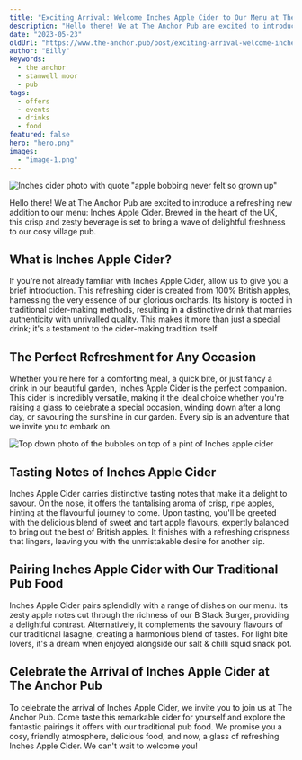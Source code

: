 ```yaml
---
title: "Exciting Arrival: Welcome Inches Apple Cider to Our Menu at The Anchor Pub | Stanwell Moor's Cosy Village Pub"
description: "Hello there! We at The Anchor Pub are excited to introduce a refreshing new addition to our menu: Inches Apple Cider. Brewed in the heart of the UK, this crisp and zesty beverage is set to bring a wave of delightful freshness to our cosy village pub.What is Inches Apple Cider?If you're not already familiar with Inches Apple Cider, allow us to give you a brief introduction. This refreshing cider is created from 100% British apples, harnessing the very essence of our glorious orchards. Its history"
date: "2023-05-23"
oldUrl: "https://www.the-anchor.pub/post/exciting-arrival-welcome-inches-apple-cider-to-our"
author: "Billy"
keywords:
  - the anchor
  - stanwell moor
  - pub
tags:
  - offers
  - events
  - drinks
  - food
featured: false
hero: "hero.png"
images:
  - "image-1.png"
---
```


  

![Inches cider photo with quote "apple bobbing never felt so grown up"](/content/blog/exciting-arrival-welcome-inches-apple-cider-to-our/hero.png)

Hello there! We at The Anchor Pub are excited to introduce a refreshing new addition to our menu: Inches Apple Cider. Brewed in the heart of the UK, this crisp and zesty beverage is set to bring a wave of delightful freshness to our cosy village pub.

  

## What is Inches Apple Cider?

If you're not already familiar with Inches Apple Cider, allow us to give you a brief introduction. This refreshing cider is created from 100% British apples, harnessing the very essence of our glorious orchards. Its history is rooted in traditional cider-making methods, resulting in a distinctive drink that marries authenticity with unrivalled quality. This makes it more than just a special drink; it's a testament to the cider-making tradition itself.

  

## The Perfect Refreshment for Any Occasion

Whether you're here for a comforting meal, a quick bite, or just fancy a drink in our beautiful garden, Inches Apple Cider is the perfect companion. This cider is incredibly versatile, making it the ideal choice whether you're raising a glass to celebrate a special occasion, winding down after a long day, or savouring the sunshine in our garden. Every sip is an adventure that we invite you to embark on.

  

![Top down photo of the bubbles on top of a pint of Inches apple cider](/content/blog/exciting-arrival-welcome-inches-apple-cider-to-our/image-1.png)

## Tasting Notes of Inches Apple Cider

Inches Apple Cider carries distinctive tasting notes that make it a delight to savour. On the nose, it offers the tantalising aroma of crisp, ripe apples, hinting at the flavourful journey to come. Upon tasting, you'll be greeted with the delicious blend of sweet and tart apple flavours, expertly balanced to bring out the best of British apples. It finishes with a refreshing crispness that lingers, leaving you with the unmistakable desire for another sip.

  

## Pairing Inches Apple Cider with Our Traditional Pub Food

Inches Apple Cider pairs splendidly with a range of dishes on our menu. Its zesty apple notes cut through the richness of our B Stack Burger, providing a delightful contrast. Alternatively, it complements the savoury flavours of our traditional lasagne, creating a harmonious blend of tastes. For light bite lovers, it's a dream when enjoyed alongside our salt & chilli squid snack pot.

  

## Celebrate the Arrival of Inches Apple Cider at The Anchor Pub

To celebrate the arrival of Inches Apple Cider, we invite you to join us at The Anchor Pub. Come taste this remarkable cider for yourself and explore the fantastic pairings it offers with our traditional pub food. We promise you a cosy, friendly atmosphere, delicious food, and now, a glass of refreshing Inches Apple Cider. We can't wait to welcome you!
